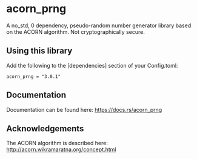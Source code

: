 # acorn_prng
A no_std, 0 dependency, pseudo-random number generator library based on the ACORN algorithm.
Not cryptographically secure.

## Using this library
Add the following to the [dependencies] section of your Config.toml:
```
acorn_prng = "3.0.1"
```

## Documentation
Documentation can be found here: https://docs.rs/acorn_prng

## Acknowledgements
The ACORN algorithm is described here: http://acorn.wikramaratna.org/concept.html

